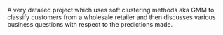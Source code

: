 A very detailed project which uses soft clustering methods aka GMM to classify customers from a wholesale retailer and then discusses various business questions with respect to the predictions made.
